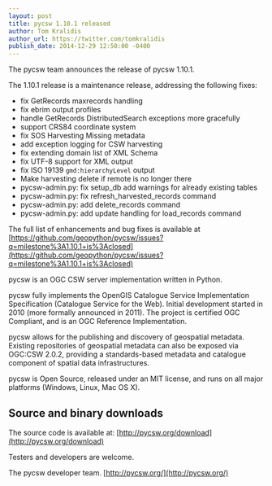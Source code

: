 ```yaml
---
layout: post
title: pycsw 1.10.1 released
author: Tom Kralidis
author_url: https://twitter.com/tomkralidis
publish_date: 2014-12-29 12:50:00 -0400
---
```


The pycsw team announces the release of pycsw 1.10.1.

The 1.10.1 release is a maintenance release, addressing the following fixes:

* fix GetRecords maxrecords handling
* fix ebrim output profiles
* handle GetRecords DistributedSearch exceptions more gracefully
* support CRS84 coordinate system
* fix SOS Harvesting Missing metadata
* add exception logging for CSW harvesting
* fix extending domain list of XML Schema
* fix UTF-8 support for XML output
* fix ISO 19139 `gmd:hierarchyLevel` output
* Make harvesting delete if remote is no longer there
* pycsw-admin.py: fix setup_db add warnings for already existing tables
* pycsw-admin.py: fix refresh_harvested_records command
* pycsw-admin.py: add delete_records command
* pycsw-admin.py: add update handling for load_records command


The full list of enhancements and bug fixes is available at [https://github.com/geopython/pycsw/issues?q=milestone%3A1.10.1+is%3Aclosed](https://github.com/geopython/pycsw/issues?q=milestone%3A1.10.1+is%3Aclosed)

pycsw is an OGC CSW server implementation written in Python.
 
pycsw fully implements the OpenGIS Catalogue Service Implementation Specification (Catalogue Service for the Web). Initial development started in 2010 (more formally announced in 2011). The project is certified OGC Compliant, and is an OGC Reference Implementation.
 
pycsw allows for the publishing and discovery of geospatial metadata. Existing repositories of geospatial metadata can also be exposed via OGC:CSW 2.0.2, providing a standards-based metadata and catalogue component of spatial data infrastructures.
 
pycsw is Open Source, released under an MIT license, and runs on all major platforms (Windows, Linux, Mac OS X).
 
Source and binary downloads
---------------------------

The source code is available at:
[http://pycsw.org/download](http://pycsw.org/download)
 
Testers and developers are welcome.
 
The pycsw developer team.
[http://pycsw.org/](http://pycsw.org/)
